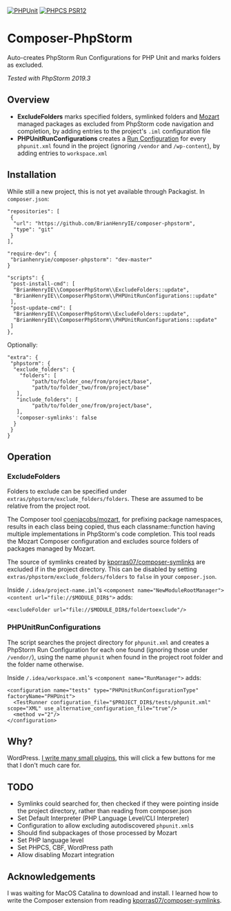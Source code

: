 [![PHPUnit ](https://img.shields.io/badge/PHPUnit-96%25%20coverage-28a745.svg)]() [![PHPCS PSR12](https://img.shields.io/badge/PHPCS-PSR%2012-f09f47.svg)](https://www.php-fig.org/psr/psr-12/)

# Composer-PhpStorm

Auto-creates PhpStorm Run Configurations for PHP Unit and marks folders as excluded.

*Tested with PhpStorm 2019.3*

## Overview

* **ExcludeFolders** marks specified folders, symlinked folders and [Mozart](https://github.com/coenjacobs/mozart) managed packages as excluded from PhpStorm code navigation and completion, by adding entries to the project's `.iml` configuration file
* **PHPUnitRunConfigurations** creates a [Run Configuration](https://www.jetbrains.com/help/phpstorm/creating-run-debug-configuration-for-tests.html) for every `phpunit.xml` found in the project (ignoring `/vendor` and `/wp-content`), by adding entries to `workspace.xml`

## Installation

While still a new project, this is not yet available through Packagist. In `composer.json`:

```
"repositories": [
 {
  "url": "https://github.com/BrianHenryIE/composer-phpstorm",
  "type": "git"
 }
],

"require-dev": {
 "brianhenryie/composer-phpstorm": "dev-master"
}

"scripts": {
 "post-install-cmd": [
  "BrianHenryIE\\ComposerPhpStorm\\ExcludeFolders::update",
  "BrianHenryIE\\ComposerPhpStorm\\PHPUnitRunConfigurations::update"
 ],
 "post-update-cmd": [
  "BrianHenryIE\\ComposerPhpStorm\\ExcludeFolders::update",
  "BrianHenryIE\\ComposerPhpStorm\\PHPUnitRunConfigurations::update"
 ]
},
```

Optionally:

```
"extra": {
 "phpstorm": {
  "exclude_folders": {
  	"folders": [
   		"path/to/folder_one/from/project/base",
  		"path/to/folder_two/from/project/base"    
   ],
   "include_folders": [
  		"path/to/folder_one/from/project/base",
   ],
   'composer-symlinks': false
  }
 }
}

```

## Operation

### ExcludeFolders

Folders to exclude can be specified under `extras/phpstorm/exclude_folders/folders`. These are assumed to be relative from the project root. 

The Composer tool [coenjacobs/mozart](https://github.com/coenjacobs/mozart), for prefixing package namespaces, results in each class being copied, thus each classname::function having multiple implementations in PhpStorm's code completion. This tool reads the Mozart Composer configuration and excludes source folders of packages managed by Mozart.

The source of symlinks created by [kporras07/composer-symlinks](https://github.com/kporras07/composer-symlinks) are excluded if in the project directory. This can be disabled by setting `extras/phpstorm/exclude_folders/folders` to `false` in your `composer.json`.

Inside `/.idea/project-name.iml`'s `<component name="NewModuleRootManager"> <content url="file://$MODULE_DIR$">` adds:
 
```
<excludeFolder url="file://$MODULE_DIR$/foldertoexclude"/>
```

### PHPUnitRunConfigurations

The script searches the project directory for `phpunit.xml` and creates a PhpStorm Run Configuration for each one found (ignoring those under `/vendor/`), using the name `phpunit` when found in the project root folder and the folder name otherwise.

Inside `/.idea/workspace.xml`'s `<component name="RunManager">` adds:

```
<configuration name="tests" type="PHPUnitRunConfigurationType" factoryName="PHPUnit">
  <TestRunner configuration_file="$PROJECT_DIR$/tests/phpunit.xml" scope="XML" use_alternative_configuration_file="true"/>
  <method v="2"/>
</configuration>
```
  
## Why?

WordPress. [I write many small plugins](https://github.com/BrianHenryIE/WordPress-Plugin-Boilerplate), this will click a few buttons for me that I don't much care for. 

## TODO

* Symlinks could searched for, then checked if they were pointing inside the project directory, rather than reading from composer.json
* Set Default Interpreter (PHP Language Level/CLI Interpreter)
* Configuration to allow excluding autodiscovered `phpunit.xml`s
* Should find subpackages of those processed by Mozart 
* Set PHP language level
* Set PHPCS, CBF, WordPress path
* Allow disabling Mozart integration

## Acknowledgements

I was waiting for MacOS Catalina to download and install. I learned how to write the Composer extension from reading [kporras07/composer-symlinks](https://github.com/kporras07/composer-symlinks).